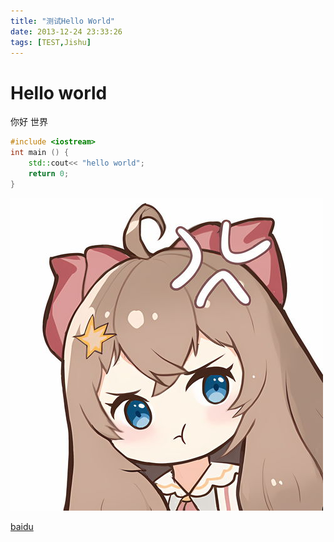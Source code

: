 ```yaml
---
title: "测试Hello World"
date: 2013-12-24 23:33:26
tags: [TEST,Jishu]
---
```


# Hello world

你好 世界

```cpp
#include <iostream>
int main () {
    std::cout<< "hello world";
    return 0;
}
```

![Tiana](/image/diana.jpg)

[baidu](www.baidu.com)